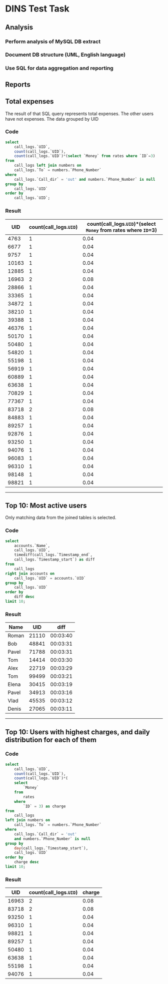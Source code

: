 # DINS Test Task

## Analysis

### Perform analysis of MySQL DB extract

### Document DB structure (UML, English language)

### Use SQL for data aggregation and reporting

## Reports

## Total expenses

The result of that SQL query represents total expenses. The other users have not expenses. The data grouped by UID 
### Code

```sql
select
    call_logs.`UID`,
    count(call_logs.`UID`),
    count(call_logs.`UID`)*(select `Money` from rates where `ID`=3)
from
    call_logs left join numbers on 
    call_logs.`To` = numbers.`Phone_Number`
where
    call_logs.`Call_dir` = 'out' and numbers.`Phone_Number` is null
group by
    call_logs.`UID`
order by
    call_logs.`UID`;
```

### Result

|UID|count(call_logs.`UID`)|count(call_logs.`UID`)*(select `Money` from rates where `ID`=3)|
|---|----------------------|---------------------------------------------------------------|
|4763|1|0.04|
|6677|1|0.04|
|9757|1|0.04|
|10163|1|0.04|
|12885|1|0.04|
|16963|2|0.08|
|28866|1|0.04|
|33365|1|0.04|
|34872|1|0.04|
|38210|1|0.04|
|39388|1|0.04|
|46376|1|0.04|
|50170|1|0.04|
|50480|1|0.04|
|54820|1|0.04|
|55198|1|0.04|
|56919|1|0.04|
|60889|1|0.04|
|63638|1|0.04|
|70829|1|0.04|
|77367|1|0.04|
|83718|2|0.08|
|84883|1|0.04|
|89257|1|0.04|
|92876|1|0.04|
|93250|1|0.04|
|94076|1|0.04|
|96083|1|0.04|
|96310|1|0.04|
|98148|1|0.04|
|98821|1|0.04|

---

## Top 10: Most active users
Only matching data from the joined tables is selected. 
### Code

```sql
select
    accounts.`Name`,
    call_logs.`UID`,
    timediff(call_logs.`Timestamp_end`,
    call_logs.`Timestamp_start`) as diff
from
    call_logs
right join accounts on
    call_logs.`UID` = accounts.`UID`
group by
    call_logs.`UID`
order by
    diff desc
limit 10;
```

### Result

|Name|UID|diff|
|----|---|----|
|Roman|21110|00:03:40|
|Bob|48841|00:03:31|
|Pavel|71788|00:03:31|
|Tom|14414|00:03:30|
|Alex|22719|00:03:29|
|Tom|99499|00:03:21|
|Elena|30415|00:03:19|
|Pavel|34913|00:03:16|
|Vlad|45535|00:03:12|
|Denis|27065|00:03:11|

---

## Top 10: Users with highest charges, and daily distribution for each of them

### Code

```sql
select
    call_logs.`UID`,
    count(call_logs.`UID`),
    count(call_logs.`UID`)*(
    select
        `Money`
    from
        rates
    where
        `ID` = 3) as charge
from
    call_logs
left join numbers on
    call_logs.`To` = numbers.`Phone_Number`
where
    call_logs.`Call_dir` = 'out'
    and numbers.`Phone_Number` is null
group by
    day(call_logs.`Timestamp_start`),
    call_logs.`UID`
order by
    charge desc
limit 10;
```

### Result

|UID|count(call_logs.`UID`)|charge|
|---|----------------------|------|
|16963|2|0.08|
|83718|2|0.08|
|93250|1|0.04|
|96310|1|0.04|
|98821|1|0.04|
|89257|1|0.04|
|50480|1|0.04|
|63638|1|0.04|
|55198|1|0.04|
|94076|1|0.04|
